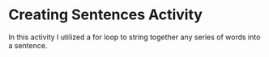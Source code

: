 # Creating Sentences Activity
In this activity I utilized a for loop to string together any series of words into a sentence.